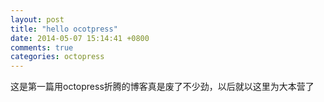 ```yaml
---
layout: post
title: "hello ocotpress"
date: 2014-05-07 15:14:41 +0800
comments: true
categories: octopress
---
```


这是第一篇用octopress折腾的博客真是废了不少劲，以后就以这里为大本营了
